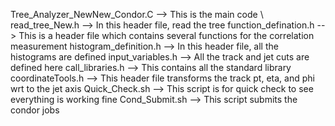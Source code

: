 Tree_Analyzer_NewNew_Condor.C --> This is the main code \\
read_tree_New.h --> In this header file, read the tree
function_defination.h --> This is a header file which contains several functions for the correlation measurement
histogram_definition.h --> In this header file, all the histograms are defined
input_variables.h --> All the track and jet cuts are defined here
call_libraries.h --> This contains all the standard library
coordinateTools.h --> This header file transforms the track pt, eta, and phi wrt to the jet axis
Quick_Check.sh --> This script is for quick check to see everything is working fine
Cond_Submit.sh --> This script submits the condor jobs
